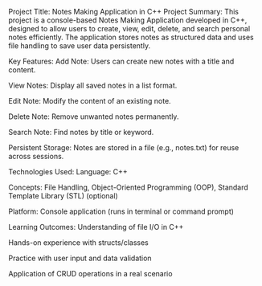 Project Title: Notes Making Application in C++
Project Summary:
This project is a console-based Notes Making Application developed in C++, designed to allow users to create, view, edit, delete, and search personal notes efficiently. The application stores notes as structured data and uses file handling to save user data persistently.

Key Features:
Add Note: Users can create new notes with a title and content.

View Notes: Display all saved notes in a list format.

Edit Note: Modify the content of an existing note.

Delete Note: Remove unwanted notes permanently.

Search Note: Find notes by title or keyword.

Persistent Storage: Notes are stored in a file (e.g., notes.txt) for reuse across sessions.

Technologies Used:
Language: C++

Concepts: File Handling, Object-Oriented Programming (OOP), Standard Template Library (STL) (optional)

Platform: Console application (runs in terminal or command prompt)

Learning Outcomes:
Understanding of file I/O in C++

Hands-on experience with structs/classes

Practice with user input and data validation

Application of CRUD operations in a real scenario
